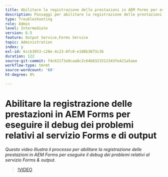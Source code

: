 ```yaml
---
title: Abilitare la registrazione delle prestazioni in AEM Forms per eseguire il debug dei problemi relativi a Forms e al servizio di output
description: Passaggi per abilitare la registrazione delle prestazioni per eseguire il debug dei problemi relativi a Forms o al servizio di output
type: Troubleshooting
role: Admin
level: Intermediate
version: 6.5
feature: Output Service,Forms Service
topic: Administration
index: y
exl-id: 6ccb3053-c28e-4c23-8fc0-e188b3873c36
duration: 122
source-git-commit: f4c621f3a9caa8c2c64b8323312343fe421a5aee
workflow-type: tm+mt
source-wordcount: '68'
ht-degree: 0%

---
```


# Abilitare la registrazione delle prestazioni in AEM Forms per eseguire il debug dei problemi relativi al servizio Forms e di output

*Questo video illustra il processo per abilitare la registrazione delle prestazioni in AEM Forms per eseguire il debug dei problemi relativi al servizio Forms &amp; output.*

>[!VIDEO](https://video.tv.adobe.com/v/335499?quality=12&learn=on)
